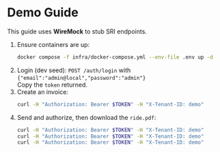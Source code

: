 # Demo Guide

This guide uses **WireMock** to stub SRI endpoints.

1. Ensure containers are up:
   ```bash
   docker compose -f infra/docker-compose.yml --env-file .env up -d
   ```
2. Login (dev seed): `POST /auth/login` with `{"email":"admin@local","password":"admin"}`  
   Copy the `token` returned.
3. Create an invoice:
   ```bash
   curl -H "Authorization: Bearer $TOKEN" -H "X-Tenant-ID: demo"         -H "Content-Type: application/json"         -d @docs/samples/einvoice-min.json         http://localhost:8080/einvoice
   ```
4. Send and authorize, then download the `ride.pdf`:
   ```bash
   curl -H "Authorization: Bearer $TOKEN" -H "X-Tenant-ID: demo"         -X POST http://localhost:8080/einvoice/$ID/send
   curl -H "Authorization: Bearer $TOKEN" -H "X-Tenant-ID: demo"         -X POST http://localhost:8080/einvoice/$ID/authorize
   curl -H "Authorization: Bearer $TOKEN" -H "X-Tenant-ID: demo"         -L "http://localhost:8080/einvoice/$ID/download?type=ride" -o ride.pdf
   ```

